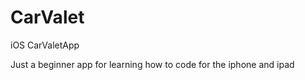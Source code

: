 CarValet
========

iOS CarValetApp

Just a beginner app for learning how to code for the iphone and ipad
